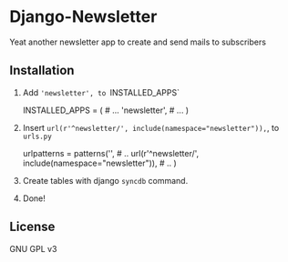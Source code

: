 
Django-Newsletter
=================

Yeat another newsletter app to create and send mails to subscribers


Installation
-----------

1. Add `'newsletter', to `INSTALLED_APPS`

	INSTALLED_APPS = (
		# ...
		'newsletter',
		# ...
	)

2. Insert `url(r'^newsletter/', include(namespace="newsletter")),`, to `urls.py`

	urlpatterns = patterns('',
		# ..
		url(r'^newsletter/', include(namespace="newsletter")),
		# ..
	)


3. Create tables with django `syncdb` command.


4. Done!


License
-------

GNU GPL v3
